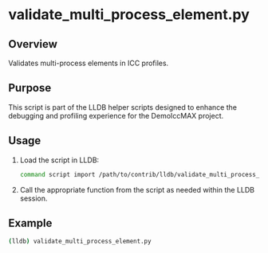 
# validate_multi_process_element.py

## Overview
Validates multi-process elements in ICC profiles.

## Purpose
This script is part of the LLDB helper scripts designed to enhance the debugging and profiling experience for the DemoIccMAX project.

## Usage
1. Load the script in LLDB:
    ```bash
    command script import /path/to/contrib/lldb/validate_multi_process_element.py
    ```
    
2. Call the appropriate function from the script as needed within the LLDB session.

## Example
```bash
(lldb) validate_multi_process_element.py
```

